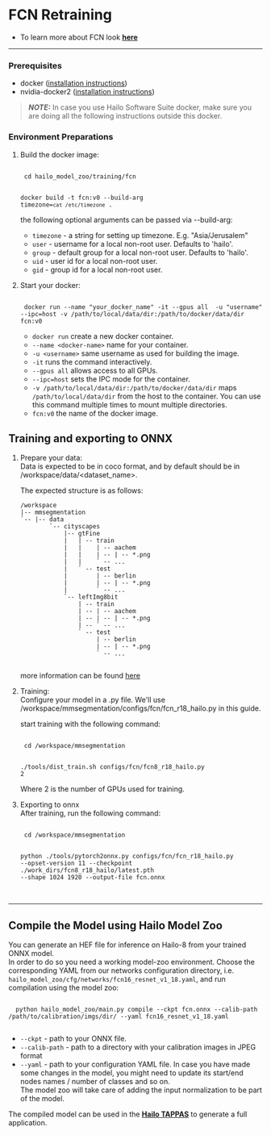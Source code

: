 # FCN Retraining
  * To learn more about FCN look [**here**](https://github.com/hailo-ai/mmsegmentation)
---

### Prerequisites
  * docker ([installation instructions](https://docs.docker.com/engine/install/ubuntu/))
  * nvidia-docker2 ([installation instructions](https://docs.nvidia.com/datacenter/cloud-native/container-toolkit/install-guide.html))
  > **_NOTE:_**  In case you use Hailo Software Suite docker, make sure you are doing all the following instructions outside this docker.
### Environment Preparations
1. Build the docker image:
    
    <code stage="docker_build">
    cd <span val="dockerfile_path">hailo_model_zoo/training/fcn</span>
    
    docker build -t fcn:v0 --build-arg timezone=`cat /etc/timezone` .
    </code>

    the following optional arguments can be passed via --build-arg:

    - `timezone` - a string for setting up timezone. E.g. "Asia/Jerusalem"
    - `user` - username for a local non-root user. Defaults to 'hailo'.
    - `group` - default group for a local non-root user. Defaults to 'hailo'.
    - `uid` - user id for a local non-root user.
    - `gid` - group id for a local non-root user.

2. Start your docker:
    
    <code stage="docker_run">
    docker run <span val="replace_none">--name "your_docker_name"</span> -it --gpus all  <span val="replace_none">-u "username"</span> --ipc=host -v <span val="local_vol_path">/path/to/local/data/dir</span>:<span val="docker_vol_path">/path/to/docker/data/dir</span>  fcn:v0
    </code>
    
      - `docker run` create a new docker container.
      - `--name <docker-name>` name for your container.
      - `-u <username>` same username as used for building the image.
      - `-it` runs the command interactively.
      - `--gpus all` allows access to all GPUs.
      - `--ipc=host` sets the IPC mode for the container.
      - `-v /path/to/local/data/dir:/path/to/docker/data/dir` maps `/path/to/local/data/dir` from the host to the container. You can use this command multiple times to mount multiple directories.
      - `fcn:v0` the name of the docker image.

## Training and exporting to ONNX
1. Prepare your data: <br>
    Data is expected to be in coco format, and by default should be in /workspace/data/<dataset_name>.

    The expected structure is as follows:
    ```
    /workspace
    |-- mmsegmentation
    `-- |-- data
            `-- cityscapes
                |-- gtFine
                |   | -- train
                |   |    | -- aachem
                |   |    | -- | -- *.png
                |   |    ` -- ...
                |   ` -- test
                |        | -- berlin
                |        | -- | -- *.png
                |        ` -- ...
                `-- leftImg8bit
                    | -- train
                    | -- | -- aachem
                    | -- | -- | -- *.png
                    | -- ` -- ...
                    ` -- test
                         | -- berlin
                         | -- | -- *.png
                         ` -- ...
            
    ```

    more information can be found [here](https://github.com/hailo-ai/mmsegmentation/blob/master/docs/en/dataset_prepare.md#cityscapes)

2. Training: <br>
    Configure your model in a .py file. We'll use /workspace/mmsegmentation/configs/fcn/fcn_r18_hailo.py in this guide.

    start training with the following command:
    
    <code stage="retrain">
    cd /workspace/mmsegmentation

    ./tools/dist_train.sh configs/fcn/fcn8_r18_hailo.py <span val="gpu_num">2</span>
    </code>

    Where 2 is the number of GPUs used for training.

3. Exporting to onnx  
    After training, run the following command:
    
    <code stage="export">
    cd /workspace/mmsegmentation
    
    python ./tools/pytorch2onnx.py configs/fcn/fcn_r18_hailo.py --opset-version 11 --checkpoint ./work_dirs/fcn8_r18_hailo/latest.pth --shape 1024 1920 --output-file fcn.onnx
    </code>

<br>

---

## Compile the Model using Hailo Model Zoo
You can generate an HEF file for inference on Hailo-8 from your trained ONNX model.  
In order to do so you need a working model-zoo environment.
Choose the corresponding YAML from our networks configuration directory, i.e. <code>hailo_model_zoo/cfg/networks/fcn16_resnet_v1_18.yaml</code>, and run compilation using the model zoo:  
  
  <code stage="compile">
  python <span val="mz_main_path">hailo_model_zoo/main.py</span> compile --ckpt <span val="local_path_to_onnx">fcn.onnx</span> --calib-path <span val="calib_set_path">/path/to/calibration/imgs/dir/</span> --yaml <span val="yaml_file_path">fcn16_resnet_v1_18.yaml</span>
  </code>

  * <code>--ckpt</code> - path to your ONNX file.
  * <code>--calib-path</code> - path to a directory with your calibration images in JPEG format
  * <code>--yaml</code> - path to your configuration YAML file. In case you have made some changes in the model, you might need to update its start/end nodes names / number of classes and so on.  <br>
  The model zoo will take care of adding the input normalization to be part of the model.

The compiled model can be used in the [**Hailo TAPPAS**](https://hailo.ai/developer-zone/tappas-apps-toolkit/) to generate a full application.